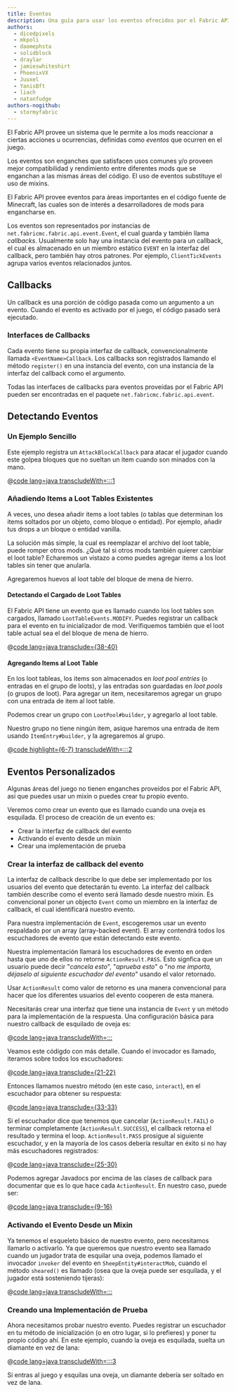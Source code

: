 ```yaml
---
title: Eventos
description: Una guía para usar los eventos ofrecidos por el Fabric API.
authors:
  - dicedpixels
  - mkpoli
  - daomephsta
  - solidblock
  - draylar
  - jamieswhiteshirt
  - PhoenixVX
  - Juuxel
  - YanisBft
  - liach
  - natanfudge
authors-nogithub:
  - stormyfabric
---
```


El Fabric API provee un sistema que le permite a los mods reaccionar a ciertas acciones u ocurrencias, definidas como _eventos_ que ocurren en el juego.

Los eventos son enganches que satisfacen usos comunes y/o proveen mejor compatibilidad y rendimiento entre diferentes mods que se enganchan a las mismas áreas del código. El uso de eventos substituye el uso de mixins.

El Fabric API provee eventos para áreas importantes en el código fuente de Minecraft, las cuales son de interés a desarrolladores de mods para engancharse en.

Los eventos son representados por instancias de `net.fabricmc.fabric.api.event.Event`, el cual guarda y también llama _callbacks_. Usualmente solo hay una instancia del evento para un callback, el cual es almacenado en un miembro estático `EVENT` en la interfaz del callback, pero también hay otros patrones. Por ejemplo, `ClientTickEvents` agrupa varios eventos relacionados juntos.

## Callbacks

Un callback es una porción de código pasada como un argumento a un evento. Cuando el evento es activado por el juego, el código pasado será ejecutado.

### Interfaces de Callbacks

Cada evento tiene su propia interfaz de callback, convencionalmente llamada `<EventName>Callback`. Los callbacks son registrados llamando el método `register()` en una instancia del evento, con una instancia de la interfaz del callback como el argumento.

Todas las interfaces de callbacks para eventos proveídas por el Fabric API pueden ser encontradas en el paquete `net.fabricmc.fabric.api.event`.

## Detectando Eventos

### Un Ejemplo Sencillo

Este ejemplo registra un `AttackBlockCallback` para atacar el jugador cuando este golpea bloques que no sueltan un item cuando son minados con la mano.

@[code lang=java transcludeWith=:::1](@/reference/1.21.4/src/main/java/com/example/docs/event/FabricDocsReferenceEvents.java)

### Añadiendo Items a Loot Tables Existentes

A veces, uno desea añadir items a loot tables (o tablas que determinan los items soltados por un objeto, como bloque o entidad). Por ejemplo, añadir tus drops a un bloque o entidad vanilla.

La solución más simple, la cual es reemplazar el archivo del loot table, puede romper otros mods. ¿Qué tal si otros mods también quierer cambiar el loot table? Echaremos un vistazo a como puedes agregar items a los loot tables sin tener que anularla.

Agregaremos huevos al loot table del bloque de mena de hierro.

#### Detectando el Cargado de Loot Tables

El Fabric API tiene un evento que es llamado cuando los loot tables son cargados, llamado `LootTableEvents.MODIFY`. Puedes registrar un callback para el evento en tu inicializador de mod. Verifiquemos también que el loot table actual sea el del bloque de mena de hierro.

@[code lang=java transclude={38-40}](@/reference/1.21.4/src/main/java/com/example/docs/event/FabricDocsReferenceEvents.java)

#### Agregando Items al Loot Table

En los loot tableas, los items son almacenados en _loot pool entries_ (o entradas en el grupo de loots), y las entradas son guardadas en _loot pools_ (o grupos de loot). Para agregar un item, necesitaremos agregar un grupo con una entrada de item al loot table.

Podemos crear un grupo con `LootPool#builder`, y agregarlo al loot table.

Nuestro grupo no tiene ningún item, asique haremos una entrada de item usando `ItemEntry#builder`, y la agregaremos al grupo.

@[code highlight={6-7} transcludeWith=:::2](@/reference/1.21.4/src/main/java/com/example/docs/event/FabricDocsReferenceEvents.java)

## Eventos Personalizados

Algunas áreas del juego no tienen enganches proveídos por el Fabric API, así que puedes usar un mixin o puedes crear tu propio evento.

Veremos como crear un evento que es llamado cuando una oveja es esquilada. El proceso de creación de un evento es:

- Crear la interfaz de callback del evento
- Activando el evento desde un mixin
- Crear una implementación de prueba

### Crear la interfaz de callback del evento

La interfaz de callback describe lo que debe ser implementado por los usuarios del evento que detectarán tu evento. La interfaz del callback también describe como el evento será llamado desde nuestro mixin. Es convencional poner un objecto `Event` como un miembro en la interfaz de callback, el cual identificará nuestro evento.

Para nuestra implementación de `Event`, escogeremos usar un evento respaldado por un array (array-backed event). El array contendrá todos los escuchadores de evento que están detectando este evento.

Nuestra implementación llamará los escuchadores de evento en orden hasta que uno de ellos no retorne `ActionResult.PASS`. Esto signfica que un usuario puede decir "_cancela esto_", "_aprueba esto_" o "_no me importa, déjaselo al siguiente escuchador del evento_" usando el valor retornado.

Usar `ActionResult` como valor de retorno es una manera convencional para hacer que los diferentes usuarios del evento cooperen de esta manera.

Necesitarás crear una interfaz que tiene una instancia de `Event` y un método para la implementación de la respuesta. Una configuración básica para nuestro callback de esquilado de oveja es:

@[code lang=java transcludeWith=:::](@/reference/1.21.4/src/main/java/com/example/docs/event/SheepShearCallback.java)

Veamos este códigdo con más detalle. Cuando el invocador es llamado, iteramos sobre todos los escuchadores:

@[code lang=java transclude={21-22}](@/reference/1.21.4/src/main/java/com/example/docs/event/SheepShearCallback.java)

Entonces llamamos nuestro método (en este caso, `interact`), en el escuchador para obtener su respuesta:

@[code lang=java transclude={33-33}](@/reference/1.21.4/src/main/java/com/example/docs/event/SheepShearCallback.java)

Si el escuchador dice que tenemos que cancelar (`ActionResult.FAIL`) o terminar completamente (`ActionResult.SUCCESS`), el callback retorna el resultado y termina el loop. `ActionResult.PASS` prosigue al siguiente escuchador, y en la mayoría de los casos debería resultar en éxito si no hay más escuchadores registrados:

@[code lang=java transclude={25-30}](@/reference/1.21.4/src/main/java/com/example/docs/event/SheepShearCallback.java)

Podemos agregar Javadocs por encima de las clases de callback para documentar que es lo que hace cada `ActionResult`. En nuestro caso, puede ser:

@[code lang=java transclude={9-16}](@/reference/1.21.4/src/main/java/com/example/docs/event/SheepShearCallback.java)

### Activando el Evento Desde un Mixin

Ya tenemos el esqueleto básico de nuestro evento, pero necesitamos llamarlo o activarlo. Ya que queremos que nuestro evento sea llamado cuando un jugador trata de esquilar una oveja, podemos llamado el invocador `invoker` del evento en `SheepEntity#interactMob`, cuando el método `sheared()` es llamado (osea que la oveja puede ser esquilada, y el jugador está sosteniendo tijeras):

@[code lang=java transcludeWith=:::](@/reference/1.21.4/src/main/java/com/example/docs/mixin/event/SheepEntityMixin.java)

### Creando una Implementación de Prueba

Ahora necesitamos probar nuestro evento. Puedes registrar un escuchador en tu método de inicialización (o en otro lugar, si lo prefieres) y poner tu propio código ahí. En este ejemplo, cuando la oveja es esquilada, suelta un diamante en vez de lana:

@[code lang=java transcludeWith=:::3](@/reference/1.21.4/src/main/java/com/example/docs/event/FabricDocsReferenceEvents.java)

Si entras al juego y esquilas una oveja, un diamante debería ser soltado en vez de lana.
